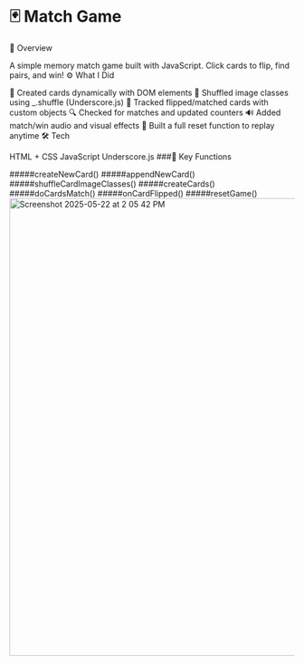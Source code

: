 # 🃏 Match Game

🧠 Overview

A simple memory match game built with JavaScript. Click cards to flip, find pairs, and win!
⚙️ What I Did

🧱 Created cards dynamically with DOM elements
🎴 Shuffled image classes using _.shuffle (Underscore.js)
🔁 Tracked flipped/matched cards with custom objects
🔍 Checked for matches and updated counters
🔊 Added match/win audio and visual effects
🔄 Built a full reset function to replay anytime
🛠️ Tech

HTML + CSS
JavaScript
Underscore.js
###🔧 Key Functions

#####createNewCard()
#####appendNewCard()
#####shuffleCardImageClasses()
#####createCards()
#####doCardsMatch()
#####onCardFlipped()
#####resetGame()
<img width="808" alt="Screenshot 2025-05-22 at 2 05 42 PM" src="https://github.com/user-attachments/assets/9f7fd4a5-3483-4a7b-a17c-b6fe5d5c5c7d" />
